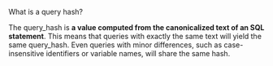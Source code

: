 
What is a query hash?

The query_hash is **a value computed from the canonicalized text of an SQL statement**. This means that queries with exactly the same text will yield the same query_hash. Even queries with minor differences, such as case-insensitive identifiers or variable names, will share the same hash.
